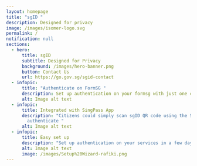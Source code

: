 ```yaml
---
layout: homepage
title: "sgID "
description: Designed for privacy
image: /images/isomer-logo.svg
permalink: /
notification: null
sections:
  - hero:
      title: sgID
      subtitle: Designed for Privacy
      background: /images/hero-banner.png
      button: Contact Us
      url: https://go.gov.sg/sgid-contact
  - infopic:
      title: "Authenticate on FormSG "
      description: Set up authentication on your formsg with just one click
      alt: Image alt text
  - infopic:
      title: Integrated with SingPass App
      description: "Citizens could simply scan sgID QR code using the SingPass app to
        authenticate "
      alt: Image alt text
  - infopic:
      title: Easy set up
      description: "Set up authentication on your services in a few days with sgID "
      alt: Image alt text
      image: /images/Setup%20Wizard-rafiki.png
---
```

